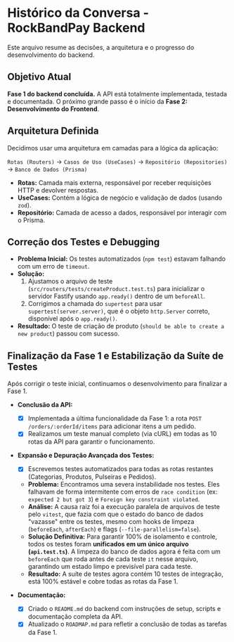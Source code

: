 # Histórico da Conversa - RockBandPay Backend

Este arquivo resume as decisões, a arquitetura e o progresso do desenvolvimento do backend.

## Objetivo Atual

**Fase 1 do backend concluída.** A API está totalmente implementada, testada e documentada. O próximo grande passo é o início da **Fase 2: Desenvolvimento do Frontend**.

## Arquitetura Definida

Decidimos usar uma arquitetura em camadas para a lógica da aplicação:

`Rotas (Routers)` -> `Casos de Uso (UseCases)` -> `Repositório (Repositories)` -> `Banco de Dados (Prisma)`

- **Rotas:** Camada mais externa, responsável por receber requisições HTTP e devolver respostas.
- **UseCases:** Contém a lógica de negócio e validação de dados (usando `zod`).
- **Repositório:** Camada de acesso a dados, responsável por interagir com o Prisma.

## Correção dos Testes e Debugging

- **Problema Inicial:** Os testes automatizados (`npm test`) estavam falhando com um erro de `timeout`.
- **Solução:**
  1.  Ajustamos o arquivo de teste (`src/routers/tests/createProduct.test.ts`) para inicializar o servidor Fastify usando `app.ready()` dentro de um `beforeAll`.
  2.  Corrigimos a chamada do `supertest` para usar `supertest(server.server)`, que é o objeto `http.Server` correto, disponível após o `app.ready()`.
- **Resultado:** O teste de criação de produto (`should be able to create a new product`) passou com sucesso.

## Finalização da Fase 1 e Estabilização da Suíte de Testes

Após corrigir o teste inicial, continuamos o desenvolvimento para finalizar a Fase 1.

- **Conclusão da API:**
  - [x] Implementada a última funcionalidade da Fase 1: a rota `POST /orders/:orderId/items` para adicionar itens a um pedido.
  - [x] Realizamos um teste manual completo (via cURL) em todas as 10 rotas da API para garantir o funcionamento.

- **Expansão e Depuração Avançada dos Testes:**
  - [x] Escrevemos testes automatizados para todas as rotas restantes (Categorias, Produtos, Pulseiras e Pedidos).
  - **Problema:** Encontramos uma severa instabilidade nos testes. Eles falhavam de forma intermitente com erros de `race condition` (ex: `expected 2 but got 3`) e `Foreign key constraint violated`.
  - **Análise:** A causa raiz foi a execução paralela de arquivos de teste pelo `vitest`, que fazia com que o estado do banco de dados "vazasse" entre os testes, mesmo com hooks de limpeza (`beforeEach`, `afterEach`) e flags (`--file-parallelism=false`).
  - **Solução Definitiva:** Para garantir 100% de isolamento e controle, todos os testes foram **unificados em um único arquivo (`api.test.ts`)**. A limpeza do banco de dados agora é feita com um `beforeEach` que roda antes de cada teste `it` nesse arquivo, garantindo um estado limpo e previsível para cada teste.
  - **Resultado:** A suíte de testes agora contém 10 testes de integração, está 100% estável e cobre todas as rotas da Fase 1.

- **Documentação:**
  - [x] Criado o `README.md` do backend com instruções de setup, scripts e documentação completa da API.
  - [x] Atualizado o `ROADMAP.md` para refletir a conclusão de todas as tarefas da Fase 1.
